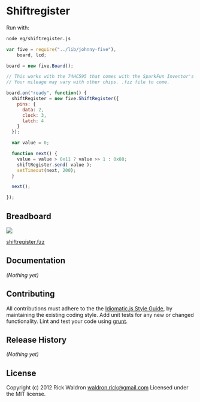 # Shiftregister

Run with:
```bash
node eg/shiftregister.js
```


```javascript
var five = require("../lib/johnny-five"),
    board, lcd;

board = new five.Board();

// This works with the 74HC595 that comes with the SparkFun Inventor's kit.
// Your mileage may vary with other chips. .fzz file to come.

board.on("ready", function() {
  shiftRegister = new five.ShiftRegister({
    pins: {
      data: 2,
      clock: 3,
      latch: 4
    }
  });

  var value = 0;

  function next() {
    value = value > 0x11 ? value >> 1 : 0x88;
    shiftRegister.send( value );
    setTimeout(next, 200);
  }

  next();

});

```

## Breadboard

<img src="https://raw.github.com/rwldrn/johnny-five/master/docs/breadboard/shiftregister.png">

[shiftregister.fzz](https://github.com/rwldrn/johnny-five/blob/master/docs/breadboard/shiftregister.fzz)


## Documentation

_(Nothing yet)_









## Contributing
All contributions must adhere to the the [Idiomatic.js Style Guide](https://github.com/rwldrn/idiomatic.js),
by maintaining the existing coding style. Add unit tests for any new or changed functionality. Lint and test your code using [grunt](https://github.com/cowboy/grunt).

## Release History
_(Nothing yet)_

## License
Copyright (c) 2012 Rick Waldron <waldron.rick@gmail.com>
Licensed under the MIT license.
